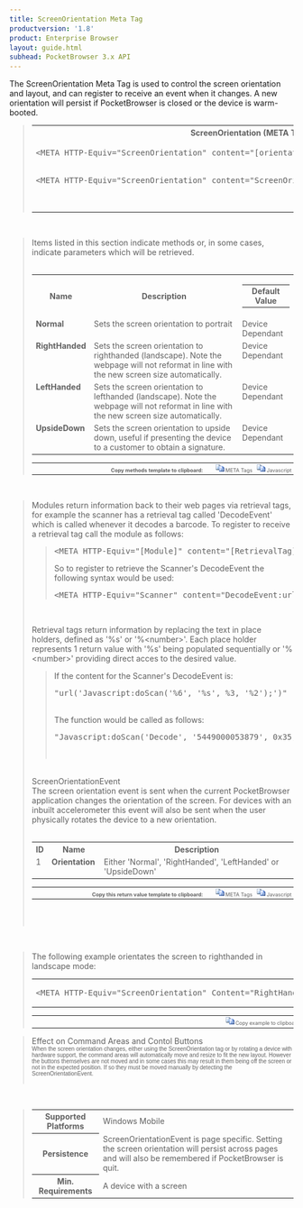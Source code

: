 ```yaml
---
title: ScreenOrientation Meta Tag
productversion: '1.8'
product: Enterprise Browser
layout: guide.html
subhead: PocketBrowser 3.x API
---
```


The ScreenOrientation Meta Tag is used to control the screen orientation and layout, and can register to receive an event when it changes. A new orientation will persist if PocketBrowser is closed or the device is warm-booted.

<div id="SyntaxSpan" style="display:block">
<blockquote>
<table class="clsSyntax" cellspacing="1" cellpadding="3" width="95%">
<tr>
<th class="clsSyntaxHeadings">ScreenOrientation (META Tag) Syntax
</th>
</tr>
<tr>
<td class="clsSyntaxCells">
<pre class="clsSyntaxCells">&lt;META HTTP-Equiv="ScreenOrientation" content="[orientation&gt;</pre>
</td>
</tr>
<tr>
<td class="clsSyntaxCells">
<pre class="clsSyntaxCells">&lt;META HTTP-Equiv="ScreenOrientation" content="ScreenOrientationEvent:url('[jsFunction | url]')"&gt;</p>
</td>
</tr>
</table>
</blockquote><br></div>
<div id="ParametersWOSpan" style="display:block">
<blockquote>
Items listed in this section indicate methods or, in some cases, indicate parameters which will be retrieved.
<BR><BR><table class="clsSyntax" cellspacing="1" cellpadding="3" width="95%">
<col width="10%">
<col width="68%">
<col width="22%">
<tr>
<th class="clsSyntaxHeadings">Name</th>
<th class="clsSyntaxHeadings">Description</th>
<th class="clsSyntaxHeadings">
  <table cellspacing="0" cellpadding="0">
    <tr>
      <td width="85%" class="clsSyntaxHeadings" style="border-bottom-style: none;">Default Value</td>
    </tr>
  </table>
</th>
</tr>
<tr>
<td valign="top" class="clsSyntaxCells"><b>Normal</b></td>
<td valign="top" class="clsSyntaxCells">Sets the screen orientation to portrait</td>
<td valign="top" class="clsSyntaxCells">Device Dependant</td>
</tr>
<tr>
<td valign="top" class="clsSyntaxCells"><b>RightHanded</b></td>
<td valign="top" class="clsSyntaxCells">Sets the screen orientation to righthanded (landscape).  Note the webpage will not reformat in line with the new screen size automatically.</td>
<td valign="top" class="clsSyntaxCells">Device Dependant</td>
</tr>
<tr>
<td valign="top" class="clsSyntaxCells"><b>LeftHanded</b></td>
<td valign="top" class="clsSyntaxCells">Sets the screen orientation to lefthanded (landscape).  Note the webpage will not reformat in line with the new screen size automatically.</td>
<td valign="top" class="clsSyntaxCells">Device Dependant</td>
</tr>
<tr>
<td valign="top" class="clsSyntaxCells"><b>UpsideDown</b></td>
<td valign="top" class="clsSyntaxCells">Sets the screen orientation to upside down, useful if presenting the device to a customer to obtain a signature.</td>
<td valign="top" class="clsSyntaxCells">Device Dependant</td>
</tr>
</table>
<table cellspacing="1" cellpadding="3" width="95%">
<col width="78%">
<col width="8%">
<col width="1%">
<col width="5%">
<col width="1%">
<col width="5%">
<col width="2%">
<tr align="right">
<td></td>
<td valign="bottom" style="border-bottom-style: none;font-weight:normal;font-size:xx-small;"><nobr><b>Copy methods template to clipboard:</b></nobr></td>
<td></td>
<td valign="bottom" style="border-bottom-style: none;font-weight:normal;font-size:xx-small;"><nobr><img id="imgCopyDefaultsWO" alt="Copy META Tag template to clipboard" onclick="CopyTemplate('txtMETATemplateWO')" onmouseover="this.style.cursor='hand'" src="../Resources/CopyDefaults.gif">
			META Tags
		</nobr></td>
<td></td>
<td valign="middle" style="border-bottom-style: none;font-weight:normal;font-size:xx-small;"><nobr><img id="imgCopyDefaultsWO" alt="Copy Javascript template to clipboard" onclick="CopyTemplate('txtJavascriptTemplateWO')" onmouseover="this.style.cursor='hand'" src="../Resources/CopyDefaults.gif">
			Javascript
		</nobr></td>
<td></td>
</tr>
</table>
<div style="display:none"><textarea id="txtMETATemplateWO">&lt;!-- 
The ScreenOrientation META Tag is used to control the screen orientation/layout and register to receive an event when it changes. The new orientation will persist if PocketBrowser is closed or the device is warm booted.
--&gt;

&lt;!-- &lt;META HTTP-Equiv="ScreenOrientation" Content="Normal"&gt; --&gt;      &lt;!-- Sets the screen orientation to portrait --&gt;
&lt;!-- &lt;META HTTP-Equiv="ScreenOrientation" Content="RightHanded"&gt; --&gt;      &lt;!-- Sets the screen orientation to righthanded (landscape).  Note the webpage will not reformat in line with the new screen size automatically. --&gt;
&lt;!-- &lt;META HTTP-Equiv="ScreenOrientation" Content="LeftHanded"&gt; --&gt;      &lt;!-- Sets the screen orientation to lefthanded (landscape).  Note the webpage will not reformat in line with the new screen size automatically. --&gt;
&lt;!-- &lt;META HTTP-Equiv="ScreenOrientation" Content="UpsideDown"&gt; --&gt;      &lt;!-- Sets the screen orientation to upside down, useful if presenting the device to a customer to obtain a signature. --&gt;</textarea></div>
<div style="display:none"><textarea id="txtJavascriptTemplateWO">&lt;script&gt;
/*
The ScreenOrientation META Tag is used to control the screen orientation/layout and register to receive an event when it changes. The new orientation will persist if PocketBrowser is closed or the device is warm booted.
*/

function doScreenOrientationInit()
{
var objGeneric = new ActiveXObject("PocketBrowser.Generic");

//objGeneric.InvokeMETAFunction('ScreenOrientation', 'Normal');      /* Sets the screen orientation to portrait */
//objGeneric.InvokeMETAFunction('ScreenOrientation', 'RightHanded');      /* Sets the screen orientation to righthanded (landscape).  Note the webpage will not reformat in line with the new screen size automatically. */
//objGeneric.InvokeMETAFunction('ScreenOrientation', 'LeftHanded');      /* Sets the screen orientation to lefthanded (landscape).  Note the webpage will not reformat in line with the new screen size automatically. */
//objGeneric.InvokeMETAFunction('ScreenOrientation', 'UpsideDown');      /* Sets the screen orientation to upside down, useful if presenting the device to a customer to obtain a signature. */

}
&lt;/script&gt;</textarea></div>
</blockquote><br></div>
<div id="ReturnsSpan" style="display:block">
<blockquote>
<p>
Modules return information back to their web pages via retrieval tags, for example the scanner has a retrieval tag called 'DecodeEvent' which is called whenever it decodes a barcode.  To register to receive a retrieval tag call the module as follows:
<blockquote>
<pre class="clsSyntaxCells">&lt;META HTTP-Equiv="[Module]" content="[RetrievalTag]:url('[URI]')"&gt;</pre>
So to register to retrieve the Scanner's DecodeEvent the following syntax would be used:
<pre class="clsSyntaxCells">&lt;META HTTP-Equiv="Scanner" content="DecodeEvent:url('Javascript:doScan('%6', '%s', %3, '%2');')"&gt;</pre>
</blockquote><BR><P>
Retrieval tags return information by replacing the text in place holders, defined as '%s' or '%&lt;number&gt;'.  Each place holder represents 1 return value with '%s' being populated sequentially or '%&lt;number&gt;' providing direct acces to the desired value.
</P>
<blockquote>
<p>
		If the content for the Scanner's DecodeEvent is:<BR><pre class="clsSyntaxCells">"url('Javascript:doScan('%6', '%s', %3, '%2');')"</pre><BR>
		The function would be called as follows:<BR><pre class="clsSyntaxCells">"Javascript:doScan('Decode', '5449000053879', 0x35, 'SCN:EAN13');"</pre><BR></p>
</blockquote>
</p><br><DIV class="clsRef">ScreenOrientationEvent</DIV>
<DIV>The screen orientation event is sent when the current PocketBrowser application changes the orientation of the screen.  For devices with an inbuilt accelerometer this event will also be sent when the user physically rotates the device to a new orientation.</DIV><BR><table class="clsSyntax" cellspacing="1" cellpadding="3" width="95%">
<col width="3%">
<col width="20%">
<col width="77%">
<tr>
<th class="clsSyntaxHeadings">ID</th>
<th class="clsSyntaxHeadings">Name</th>
<th class="clsSyntaxHeadings">Description</th>
</tr>
<tr>
<td class="clsSyntaxCells" valign="top">1</td>
<td class="clsSyntaxCells" valign="top"><b>Orientation</b></td>
<td class="clsSyntaxCells" style="text-align:left;">Either 'Normal', 'RightHanded', 'LeftHanded' or 'UpsideDown'</td>
</tr>
</table>
<div style="display:none"><textarea id="ID0EHC">&lt;!-- &lt;META HTTP-Equiv="ScreenOrientation" Content="ScreenOrientationEvent:url('JavaScript:fnJSCallbackHandler('%1');')"&gt; --&gt;</textarea></div>
<div style="display:none"><textarea rows="20" cols="200" id="ID0ENC">&lt;script&gt;
/*
function doScreenOrientationInit()
{
var objGeneric = new ActiveXObject("PocketBrowser.Generic");

//objGeneric.InvokeMETAFunction('ScreenOrientation', 'ScreenOrientationEvent:url('JavaScript:fnJSCallbackHandler('%1');')');      /* The screen orientation event is sent when the current PocketBrowser application changes the orientation of the screen.  For devices with an inbuilt accelerometer this event will also be sent when the user physically rotates the device to a new orientation. */

}
&lt;/script&gt;</textarea></div>
<table cellspacing="1" cellpadding="3" width="95%">
<col width="78%">
<col width="8%">
<col width="1%">
<col width="5%">
<col width="1%">
<col width="5%">
<col width="2%">
<tr align="right">
<td></td>
<td valign="bottom" style="border-bottom-style: none;font-weight:normal;font-size:xx-small;"><nobr><b>Copy this return value template to clipboard:</b></nobr></td>
<td></td>
<td valign="bottom" style="border-bottom-style: none;font-weight:normal;font-size:xx-small;"><nobr><img id="imgCopyDefaultsReturn" alt="Copy META Tag template to clipboard" onmouseover="this.style.cursor='hand'" src="../Resources/CopyDefaults.gif" onclick="CopyTemplate('ID0EHC');">
			META Tags
		</nobr></td>
<td></td>
<td valign="middle" style="border-bottom-style: none;font-weight:normal;font-size:xx-small;"><nobr><img id="imgCopyDefaultsWO" alt="Copy Javascript template to clipboard" onmouseover="this.style.cursor='hand'" src="../Resources/CopyDefaults.gif" onclick="CopyTemplate('ID0ENC');">
			Javascript
		</nobr></td>
<td></td>
</tr>
</table><br><br></blockquote><br></div>

<div id="ExamplesSpan" style="display:block">
<blockquote>
<p>The following example orientates the screen to righthanded in landscape mode:</p>
<table class="clsSyntax" cellspacing="1" cellpadding="3" width="95%">
<tr>
<td>
  <pre class="clsSyntaxCells">
&lt;META HTTP-Equiv="ScreenOrientation" Content="RightHanded"&gt;
</pre>
</td>
</tr>
</table>
<table cellspacing="1" cellpadding="3" width="95%">
<col width="85%">
<col width="15%">
<tr align="right">
<td></td>
<td valign="bottom" style="border-bottom-style: none;font-weight:normal;font-size:xx-small;"><nobr><img id="imgCopyDefaults" alt="Copy example to clipboard" onmouseover="this.style.cursor='hand'" src="../Resources/CopyDefaults.gif" onclick="CopyTemplate('ID0EYC');">
			Copy example to clipboard
		</nobr></td>
</tr>
</table>
<div id="Examples" style="display:none"><textarea id="ID0EYC">&lt;!-- 
The following example orientates the screen to righthanded in landscape mode:
--&gt;

&lt;META HTTP-Equiv="ScreenOrientation" Content="RightHanded"&gt;
</textarea></div>
</blockquote>
</div>
<div id="RemarksSpan" style="display:block">
<blockquote>
<DIV class="clsRef">Effect on Command Areas and Contol Buttons</DIV>
<DIV style="font-family:verdana,arial,helvetica;font-size:x-small;">When the screen orientation changes, either using the ScreenOrientation tag or by rotating a device with hardware support, the command areas will automatically move and resize to fit the new layout. However the buttons themselves are not moved and in some cases this may result in them being off the screen or not in the expected position. If so they must be moved manually by detecting the ScreenOrientationEvent.</DIV>
<pre style="font-family:courier;font-size:small;"></pre>
</blockquote><br></div>
<div id="InfoSpan" style="display:block">
<blockquote>
<table>
<tr>
<th>Supported Platforms</th>
<td>Windows Mobile</td>
</tr>
<tr>
<th>Persistence</th>
<td>ScreenOrientationEvent is page specific.  Setting the screen orientation will persist across pages and will also be remembered if PocketBrowser is quit.</td>
</tr>
<tr>
<th>Min. Requirements</th>
<td>A device with a screen</td>
</tr>
</table>
</blockquote><br>
</div>
